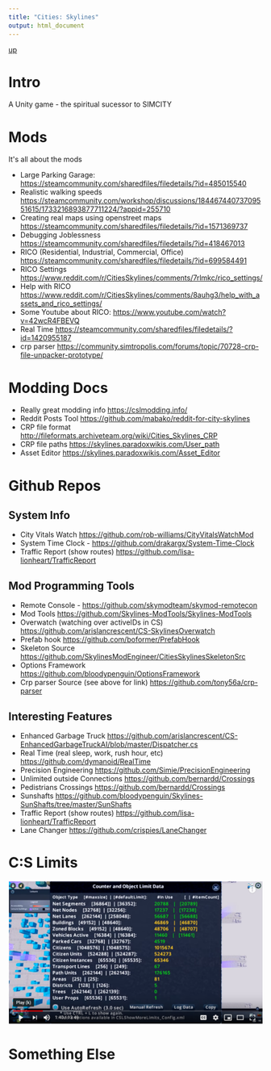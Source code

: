 ```yaml
---
title: "Cities: Skylines"
output: html_document
---
```

[up](https://mikewise2718.github.io/markdowndocs/)

# Intro
A Unity game - the spiritual sucessor to SIMCITY

# Mods
It's all about the mods
- Large Parking Garage: <https://steamcommunity.com/sharedfiles/filedetails/?id=485015540>
- Realistic walking speeds <https://steamcommunity.com/workshop/discussions/18446744073709551615/1733216893877711224/?appid=255710>
- Creating real maps using openstreet maps <https://steamcommunity.com/sharedfiles/filedetails/?id=1571369737>
- Debugging Joblessness <https://steamcommunity.com/sharedfiles/filedetails/?id=418467013>
- RICO (Residential, Industrial, Commercial, Office) <https://steamcommunity.com/sharedfiles/filedetails/?id=699584491>
- RICO Settings <https://www.reddit.com/r/CitiesSkylines/comments/7rlmkc/rico_settings/>
- Help with RICO <https://www.reddit.com/r/CitiesSkylines/comments/8auhg3/help_with_assets_and_rico_settings/>
- Some Youtube about RICO: <https://www.youtube.com/watch?v=42wcR4FBEVQ>
- Real Time <https://steamcommunity.com/sharedfiles/filedetails/?id=1420955187>
- crp parser <https://community.simtropolis.com/forums/topic/70728-crp-file-unpacker-prototype/>

# Modding Docs
- Really great modding info <https://cslmodding.info/>
- Reddit Posts Tool <https://github.com/mabako/reddit-for-city-skylines>
- CRP file format <http://fileformats.archiveteam.org/wiki/Cities_Skylines_CRP>
- CRP file paths <https://skylines.paradoxwikis.com/User_path>
- Asset Editor <https://skylines.paradoxwikis.com/Asset_Editor>

# Github Repos

## System Info
- City Vitals Watch <https://github.com/rob-williams/CityVitalsWatchMod>
- System Time Clock - <https://github.com/drakargx/System-Time-Clock>
- Traffic Report (show routes) <https://github.com/lisa-lionheart/TrafficReport>

## Mod Programming Tools
- Remote Console - <https://github.com/skymodteam/skymod-remotecon>
- Mod Tools <https://github.com/Skylines-ModTools/Skylines-ModTools>
- Overwatch (watching over activeIDs in CS) <https://github.com/arislancrescent/CS-SkylinesOverwatch>
- Prefab hook <https://github.com/boformer/PrefabHook>
- Skeleton Source <https://github.com/SkylinesModEngineer/CitiesSkylinesSkeletonSrc>
- Options Framework <https://github.com/bloodypenguin/OptionsFramework>
- Crp parser Source (see above for link) <https://github.com/tony56a/crp-parser>


## Interesting Features
- Enhanced Garbage Truck <https://github.com/arislancrescent/CS-EnhancedGarbageTruckAI/blob/master/Dispatcher.cs>
- Real Time (real sleep, work, rush hour, etc) <https://github.com/dymanoid/RealTime>
- Precision Engineering <https://github.com/Simie/PrecisionEngineering>
- Unlimited outside Connections <https://github.com/bernardd/Crossings>
- Pedistrians Crossings <https://github.com/bernardd/Crossings>
- Sunshafts <https://github.com/bloodypenguin/Skylines-SunShafts/tree/master/SunShafts>
- Traffic Report (show routes) <https://github.com/lisa-lionheart/TrafficReport>
- Lane Changer <https://github.com/crispies/LaneChanger>

# C:S Limits
![Limits](cs_limits.png)

# Something Else
